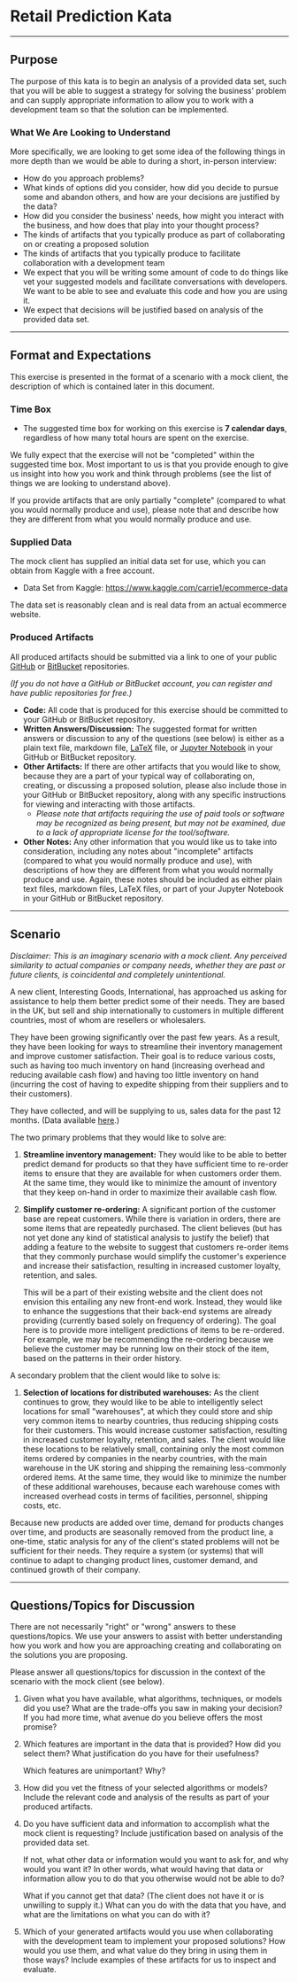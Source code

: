 # Retail Prediction Kata
---
## Purpose
The purpose of this kata is to begin an analysis of a provided data set, such
that you will be able to suggest a strategy for solving the business' problem
and can supply appropriate information to allow you to work with a development
team so that the solution can be implemented.

### What We Are Looking to Understand
More specifically, we are looking to get some idea of the following things in
more depth than we would be able to during a short, in-person interview:

* How do you approach problems?
* What kinds of options did you consider, how did you decide to pursue some and
  abandon others, and how are your decisions are justified by the data?
* How did you consider the business' needs, how might you interact with the
  business, and how does that play into your thought process?
* The kinds of artifacts that you typically produce as part of collaborating on
  or creating a proposed solution
* The kinds of artifacts that you typically produce to facilitate collaboration
  with a development team
* We expect that you will be writing some amount of code to do things like vet
  your suggested models and facilitate conversations with developers.  We want
  to be able to see and evaluate this code and how you are using it.
* We expect that decisions will be justified based on analysis of the provided
  data set.

---
## Format and Expectations
This exercise is presented in the format of a scenario with a mock client, the
description of which is contained later in this document.

### Time Box

* The suggested time box for working on this exercise is **7 calendar days**,
  regardless of how many total hours are spent on the exercise.

We fully expect that the exercise will not be "completed" within the
suggested time box.  Most important to us is that you provide enough to give
us insight into how you work and think through problems (see the list of
things we are looking to understand above).

If you provide artifacts that are only partially "complete" (compared to what
you would normally produce and use), please note that and describe how they are
different from what you would normally produce and use.

### Supplied Data
The mock client has supplied an initial data set for use, which you can obtain
from Kaggle with a free account.

* Data Set from Kaggle: https://www.kaggle.com/carrie1/ecommerce-data

The data set is reasonably clean and is real data from an actual ecommerce
website.

### Produced Artifacts
All produced artifacts should be submitted via a link to one of your public
[GitHub](https://www.github.com) or [BitBucket](https://www.bitbucket.org)
repositories.

*(If you do not have a GitHub or BitBucket account, you can register and have
public repositories for free.)*

* **Code:**  All code that is produced for this exercise should be committed
  to your GitHub or BitBucket repository.
* **Written Answers/Discussion:** The suggested format for written answers or
  discussion to any of the questions (see below) is either as a plain text file,
  markdown file, [LaTeX](https://www.latex-project.org) file,
  or [Jupyter Notebook](http://jupyter.org) in your GitHub or BitBucket
  repository.
* **Other Artifacts:**  If there are other artifacts that you would like to
  show, because they are a part of your typical way of collaborating on,
  creating, or discussing a proposed solution, please also include those in
  your GitHub or BitBucket repository, along with any specific instructions for
  viewing and interacting with those artifacts.
  * *Please note that artifacts requiring the use of paid tools or
    software may be recognized as being present, but may not be examined, due to
    a lack of appropriate license for the tool/software.*
* **Other Notes:**  Any other information that you would like us to take into
  consideration, including any notes about "incomplete" artifacts
  (compared to what you would normally produce and use), with descriptions of how
  they are different from what you would normally produce and use.  Again, these
  notes should be included as either plain text files, markdown files, LaTeX
  files, or part of your Jupyter Notebook in your GitHub or BitBucket repository.

---
## Scenario
*Disclaimer: This is an imaginary scenario with a mock client.  Any perceived
similarity to actual companies or company needs, whether they are past or
future clients, is coincidental and completely unintentional.*

A new client, Interesting Goods, International, has approached us asking for
assistance to help them better predict some of their needs.  They are based
in the UK, but sell and ship internationally to customers in multiple
different countries, most of whom are resellers or wholesalers.

They have been growing significantly over the past few years.  As a result, they
have been looking for ways to streamline their inventory management and improve
customer satisfaction.  Their goal is to reduce various costs, such as having
too much inventory on hand (increasing overhead and reducing available cash
flow) and having too little inventory on hand (incurring the cost of having
to expedite shipping from their suppliers and to their customers).

They have collected, and will be supplying to us, sales data for the past 12
months.  (Data available [here](https://www.kaggle.com/carrie1/ecommerce-data).)

The two primary problems that they would like to solve are:

1. **Streamline inventory management:**  They would like to be able to better
   predict demand for products so that they have sufficient time to re-order items
   to ensure that they are available for when customers order them.  At the same
   time, they would like to minimize the amount of inventory that they keep on-hand
   in order to maximize their available cash flow.

2. **Simplify customer re-ordering:**  A significant portion of the customer
   base are repeat customers.  While there is variation in orders, there are
   some items that are repeatedly purchased.  The client believes (but has
   not yet done any kind of statistical analysis to justify the belief) that
   adding a feature to the website to suggest that customers re-order items
   that they commonly purchase would simplify the customer's experience and
   increase their satisfaction, resulting in increased customer loyalty,
   retention, and sales.

   This will be a part of their existing website and the client does not
   envision this entailing any new front-end work.  Instead, they would like
   to enhance the suggestions that their back-end systems are already providing
   (currently based solely on frequency of ordering).  The goal here is to
   provide more intelligent predictions of items to be re-ordered.  For
   example, we may be recommending the re-ordering because we believe the
   customer may be running low on their stock of the item, based on the
   patterns in their order history.

A secondary problem that the client would like to solve is:

1. **Selection of locations for distributed warehouses:**  As the client
   continues to grow, they would like to be able to intelligently select
   locations for small "warehouses", at which they could store and ship very
   common items to nearby countries, thus reducing shipping costs for their
   customers.  This would increase customer satisfaction, resulting in increased
   customer loyalty, retention, and sales.  The client would like these
   locations to be relatively small, containing only the most common items
   ordered by companies in the nearby countries, with the main warehouse in
   the UK storing and shipping the remaining less-commonly ordered items.
   At the same time, they would like to minimize the number of these additional
   warehouses, because each warehouse comes with increased overhead costs
   in terms of facilities, personnel, shipping costs, etc.

Because new products are added over time, demand for products changes over time,
and products are seasonally removed from the product line, a one-time, static
analysis for any of the client's stated problems will not be sufficient for
their needs.  They require a system (or systems) that will continue to adapt to
changing product lines, customer demand, and continued growth of their company.

---

## Questions/Topics for Discussion
There are not necessarily "right" or "wrong" answers to these questions/topics.
We use your answers to assist with better understanding how you work and how
you are approaching creating and collaborating on the solutions you are
proposing.

Please answer all questions/topics for discussion in the context of the
scenario with the mock client (see below).

1. Given what you have available, what algorithms, techniques, or models did you use?
   What are the trade-offs you saw in making your decision?
   If you had more time, what avenue do you believe offers the most promise?

1. Which features are important in the data that is provided? How did you
   select them?  What justification do you have for their usefulness?

   Which features are unimportant?  Why?

1. How did you vet the fitness of your selected algorithms or models?  Include
   the relevant code and analysis of the results as part of your produced
   artifacts.

1. Do you have sufficient data and information to accomplish what the mock
   client is requesting?  Include justification based on analysis of the
   provided data set.

   If not, what other data or information would you want to ask for, and why
   would you want it? In other words, what would having that data or
   information allow you to do that you otherwise would not be able to do?

   What if you cannot get that data? (The client does not have it or is
   unwilling to supply it.)  What can you do with the data that you
   have, and what are the limitations on what you can do with it?

1. Which of your generated artifacts would you use when collaborating with
   the development team to implement your proposed solutions?  How would you
   use them, and what value do they bring in using them in those ways?
   Include examples of these artifacts for us to inspect and evaluate.
